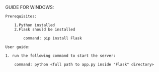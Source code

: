 GUIDE FOR WINDOWS:


    Prerequisites:

        1.Python installed
        2.Flask should be installed

            command: pip install Flask
    
    User guide: 

    1. run the following command to start the server:
    
        command: python <full path to app.py inside "Flask" directory>